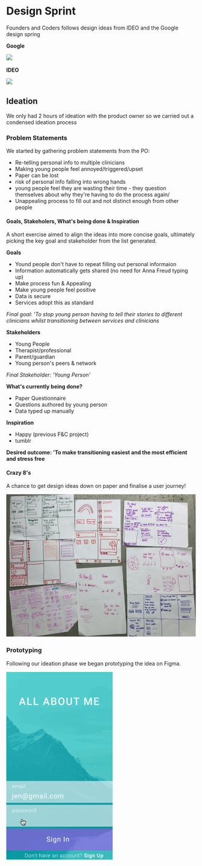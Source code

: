 # Design Sprint

Founders and Coders follows design ideas from IDEO and the Google design spring 

__Google__

![](https://image.slidesharecdn.com/solvingdesignproblemin2days-2-160317033453/95/solving-design-problem-in-25-hours-with-google-design-sprint-13-638.jpg?cb=1458186123)

__IDEO__

![](https://qph.ec.quoracdn.net/main-qimg-74a3ed237b3e1b4497f88312cbee1713-c)

## Ideation 

We only had 2 hours of ideation with the product owner so we carried out a condensed ideation process

### Problem Statements

We started by gathering problem statements from the PO:

* Re-telling personal info to multiple clinicians 
* Making young people feel annoyed/triggered/upset
* Paper can be lost
* risk of personal info falling into wrong hands
* young people feel they are wasting their time - they question themselves about why they're having to do the process again/ 
* Unappealing process to fill out and not distinct enough from other people

#### Goals, Stakeholers, What's being done & Inspiration

A short exercise aimed to align the ideas into more concise goals, ultimately picking the key goal and stakeholder from the list generated. 

__Goals__
* Yound people don't have to repeat filling out personal informaion 
* Information automatically gets shared (no need for Anna Freud typing up)
* Make process fun & Appealing
* Make young people feel positive 
* Data is secure
* Services adopt this as standard

_*Final goal: 'To stop young person having to tell their stories to different clinicians whilst transitioning between services and clinicians*_

__Stakeholders__
* Young People
* Therapist/professional
* Parent/guardian
* Young person's peers & network 

_*Final Stakeholder: 'Young Person'*_

__What's currently being done?__
* Paper Questionnaire
* Questions authored by young person 
* Data typed up manually

__Inspiration__
* Happy (previous F&C project)
* tumblr

__Desired outcome: 'To make transitioning easiest and the most efficient and stress free__

#### Crazy 8's
A chance to get design ideas down on paper and finalise a user journey!

![](assets/Crazy8s.jpg)

### Prototyping 
Following our ideation phase we began prototyping the idea on Figma. 



![](AllAboutMe-prototype2.gif)



